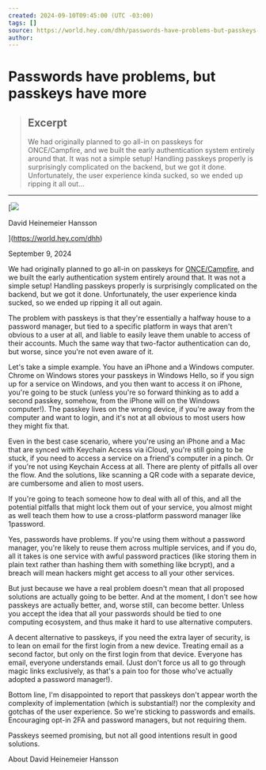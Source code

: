 ```yaml
---
created: 2024-09-10T09:45:00 (UTC -03:00)
tags: []
source: https://world.hey.com/dhh/passwords-have-problems-but-passkeys-have-more-95285df9?utm_source=tldrnewsletter
author: 
---
```


# Passwords have problems, but passkeys have more

> ## Excerpt
> We had originally planned to go all-in on passkeys for ONCE/Campfire, and we built the early authentication system entirely around that. It was not a simple setup! Handling passkeys properly is surprisingly complicated on the backend, but we got it done. Unfortunately, the user experience kinda sucked, so we ended up ripping it all out...

---
[![](https://world.hey.com/dhh/avatar-fb368b1ee9b185dc2a09b03eabdb61678dd55244)

David Heinemeier Hansson

](https://world.hey.com/dhh)

September 9, 2024

We had originally planned to go all-in on passkeys for [ONCE/Campfire](https://once.com/campfire), and we built the early authentication system entirely around that. It was not a simple setup! Handling passkeys properly is surprisingly complicated on the backend, but we got it done. Unfortunately, the user experience kinda sucked, so we ended up ripping it all out again.

The problem with passkeys is that they're essentially a halfway house to a password manager, but tied to a specific platform in ways that aren't obvious to a user at all, and liable to easily leave them unable to access of their accounts. Much the same way that two-factor authentication can do, but worse, since you're not even aware of it.

Let's take a simple example. You have an iPhone and a Windows computer. Chrome on Windows stores your passkeys in Windows Hello, so if you sign up for a service on Windows, and you then want to access it on iPhone, you're going to be stuck (unless you're so forward thinking as to add a second passkey, somehow, from the iPhone will on the Windows computer!). The passkey lives on the wrong device, if you're away from the computer and want to login, and it's not at all obvious to most users how they might fix that.

Even in the best case scenario, where you're using an iPhone and a Mac that are synced with Keychain Access via iCloud, you're still going to be stuck, if you need to access a service on a friend's computer in a pinch. Or if you're not using Keychain Access at all. There are plenty of pitfalls all over the flow. And the solutions, like scanning a QR code with a separate device, are cumbersome and alien to most users.

If you're going to teach someone how to deal with all of this, and all the potential pitfalls that might lock them out of your service, you almost might as well teach them how to use a cross-platform password manager like 1password.

Yes, passwords have problems. If you're using them without a password manager, you're likely to reuse them across multiple services, and if you do, all it takes is one service with awful password practices (like storing them in plain text rather than hashing them with something like bcrypt), and a breach will mean hackers might get access to all your other services.

But just because we have a real problem doesn't mean that all proposed solutions are actually going to be better. And at the moment, I don't see how passkeys are actually better, and, worse still, can become better. Unless you accept the idea that all your passwords should be tied to one computing ecosystem, and thus make it hard to use alternative computers.

A decent alternative to passkeys, if you need the extra layer of security, is to lean on email for the first login from a new device. Treating email as a second factor, but only on the first login from that device. Everyone has email, everyone understands email. (Just don't force us all to go through magic links exclusively, as that's a pain too for those who've actually adopted a password manager!).

Bottom line, I'm disappointed to report that passkeys don't appear worth the complexity of implementation (which is substantial!) nor the complexity and gotchas of the user experience. So we're sticking to passwords and emails. Encouraging opt-in 2FA and password managers, but not requiring them.

Passkeys seemed promising, but not all good intentions result in good solutions.

About David Heinemeier Hansson
